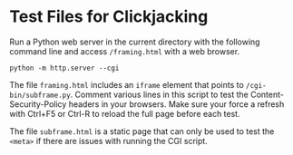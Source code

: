 Test Files for Clickjacking
===========================


Run a Python web server in the current directory with the following command line and access `/framing.html` with a web browser.

    python -m http.server --cgi

The file `framing.html` includes an `iframe` element that points to `/cgi-bin/subframe.py`. Comment various lines in this script to test the Content-Security-Policy headers in your browsers. Make sure your force a refresh with Ctrl+F5 or Ctrl-R to reload the full page before each test.

The file `subframe.html` is a static page that can only be used to test the `<meta>` if there are issues with running the CGI script.
